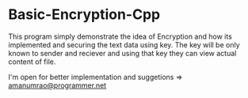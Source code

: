# Basic-Encryption-Cpp
This program simply demonstrate the idea of Encryption and how its implemented and securing the text data using key.
The key will be only known to sender and reciever and using that key they can view actual content of file.

I'm open for better implementation and suggetions => amanumrao@programmer.net
